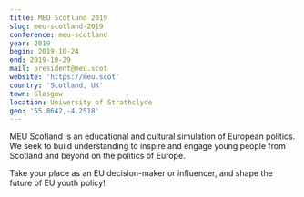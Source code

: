```yaml
---
title: MEU Scotland 2019
slug: meu-scotland-2019
conference: meu-scotland
year: 2019
begin: 2019-10-24
end: 2019-10-29
mail: president@meu.scot
website: 'https://meu.scot'
country: 'Scotland, UK'
town: Glasgow
location: University of Strathclyde
geo: '55.8642,-4.2518'
---
```

MEU Scotland is an educational and cultural simulation of European politics. We seek to build understanding to inspire and engage young people from Scotland and beyond on the politics of Europe.

Take your place as an EU decision-maker or influencer, and shape the future of EU youth policy!
